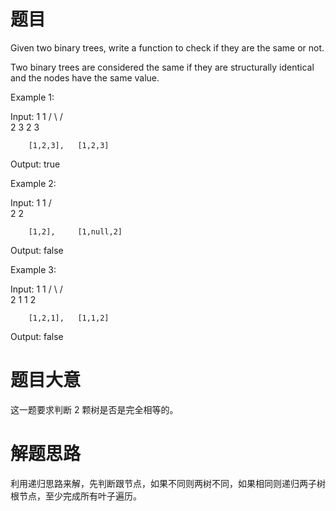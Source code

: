 # 题目
Given two binary trees, write a function to check if they are the same or not.

Two binary trees are considered the same if they are structurally identical and the nodes have the same value.

Example 1:


Input:     1         1
          / \       / \
         2   3     2   3

        [1,2,3],   [1,2,3]

Output: true

Example 2:


Input:     1         1
          /           \
         2             2

        [1,2],     [1,null,2]

Output: false

Example 3:


Input:     1         1
          / \       / \
         2   1     1   2

        [1,2,1],   [1,1,2]

Output: false

# 题目大意
这一题要求判断 2 颗树是否是完全相等的。

# 解题思路
利用递归思路来解，先判断跟节点，如果不同则两树不同，如果相同则递归两子树根节点，至少完成所有叶子遍历。